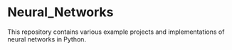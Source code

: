 # Neural_Networks
This repository contains various example projects and implementations of neural networks in Python.
